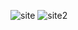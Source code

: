 ![site](https://github.com/Benchafsi/web-app/assets/113841716/8d946c67-d08e-4324-9b5d-4a3e68607995)
![site2](https://github.com/Benchafsi/web-app/assets/113841716/02f88ae7-7490-4f19-97f1-60a0dc95b9f6)
